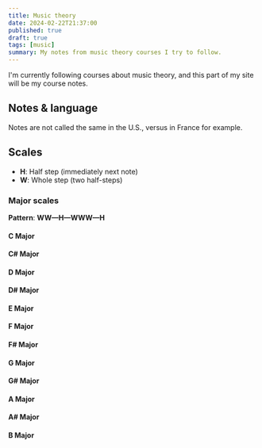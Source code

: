 ```yaml
---
title: Music theory
date: 2024-02-22T21:37:00
published: true
draft: true
tags: [music]
summary: My notes from music theory courses I try to follow.
---
```


<script>
	import PianoKeys from "$lib/components/experiments/PianoKeys.svelte";
</script>

I'm currently following courses about music theory, and this part of my site will be my course notes.

## Notes & language

Notes are not called the same in the U.S., versus in France for example.

<PianoKeys caption="US keys notation" />
<PianoKeys solfegeNotation="true" caption="FR keys notation" />

## Scales

- **H**: Half step (immediately next note)
- **W**: Whole step (two half-steps)

### Major scales

**Pattern**: **WW&mdash;H&mdash;WWW&mdash;H**

#### C Major

<PianoKeys activeNotes="['C4', 'D4', 'E4', 'F4', 'G4', 'A4', 'B4']" />

#### C# Major

<PianoKeys activeNotes="['C#4', 'D#4', 'F4', 'F#4', 'G#4', 'A#4', 'C5', 'C#5']" />

#### D Major

<PianoKeys activeNotes="['D4', 'E4', 'F#4', 'G4', 'A4', 'B4', 'C#5', 'D5']" />

#### D# Major

<PianoKeys activeNotes="['D#4', 'F4', 'G4', 'G#4', 'A#4', 'C5', 'D5', 'D#5']" />

#### E Major

<PianoKeys activeNotes="['E4', 'F#4', 'G#4', 'A4', 'B4', 'C#5', 'D#5', 'E5']" />

#### F Major

<PianoKeys activeNotes="['F4', 'G4', 'A4', 'A#4', 'C5', 'D5', 'E5', 'F5']" />

#### F# Major

<PianoKeys activeNotes="['F#4', 'G#4', 'A#4', 'B4', 'C#5', 'D#5', 'F5', 'F#5']" />

#### G Major

<PianoKeys activeNotes="['G4', 'A4', 'B4', 'C5', 'D5', 'E5', 'F#5', 'G5']" />

#### G# Major

<PianoKeys activeNotes="['G#4', 'A#4', 'C5', 'C#5', 'D#5', 'F5', 'G5', 'G#5']" />

#### A Major

<PianoKeys activeNotes="['A4', 'B4', 'C#5', 'D5', 'E5', 'F#5', 'G#5', 'A5']" />

#### A# Major

<PianoKeys activeNotes="['A#4', 'C5', 'D5', 'D#5', 'F5', 'G5', 'A5', 'A#5']" />

#### B Major

<PianoKeys activeNotes="['B4', 'C#5', 'D#5', 'E5', 'F#5', 'G#5', 'A#5', 'B5']" />
